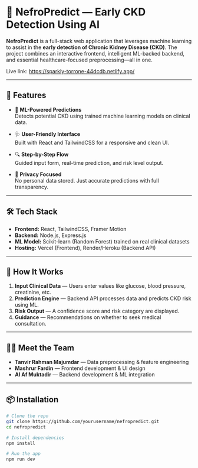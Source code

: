 # 🔬 NefroPredict — Early CKD Detection Using AI

**NefroPredict** is a full-stack web application that leverages machine learning to assist in the **early detection of Chronic Kidney Disease (CKD)**. The project combines an interactive frontend, intelligent ML-backed backend, and essential healthcare-focused preprocessing—all in one.

Live link: https://sparkly-torrone-44dcdb.netlify.app/

---

## 🌟 Features

- 🧠 **ML-Powered Predictions**  
  Detects potential CKD using trained machine learning models on clinical data.

- 🩺 **User-Friendly Interface**  
  Built with React and TailwindCSS for a responsive and clean UI.

- 🔍 **Step-by-Step Flow**  
  Guided input form, real-time prediction, and risk level output.

- 🔐 **Privacy Focused**  
  No personal data stored. Just accurate predictions with full transparency.

---

## 🛠 Tech Stack

- **Frontend:** React, TailwindCSS, Framer Motion  
- **Backend:** Node.js, Express.js  
- **ML Model:** Scikit-learn (Random Forest) trained on real clinical datasets  
- **Hosting:** Vercel (Frontend), Render/Heroku (Backend API)

---

## 🚀 How It Works

1. **Input Clinical Data** — Users enter values like glucose, blood pressure, creatinine, etc.
2. **Prediction Engine** — Backend API processes data and predicts CKD risk using ML.
3. **Risk Output** — A confidence score and risk category are displayed.
4. **Guidance** — Recommendations on whether to seek medical consultation.

---

## 👨‍💻 Meet the Team

- **Tanvir Rahman Majumdar** — Data preprocessing & feature engineering  
- **Mashrur Fardin** — Frontend development & UI design  
- **Al Af Muktadir** — Backend development & ML integration


---

## 📦 Installation

```bash
# Clone the repo
git clone https://github.com/yourusername/nefropredict.git
cd nefropredict

# Install dependencies
npm install

# Run the app
npm run dev
